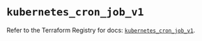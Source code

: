# `kubernetes_cron_job_v1`

Refer to the Terraform Registry for docs: [`kubernetes_cron_job_v1`](https://registry.terraform.io/providers/hashicorp/kubernetes/2.37.0/docs/resources/cron_job_v1).
